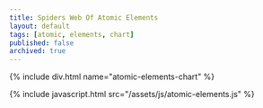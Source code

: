 ```yaml
---
title: Spiders Web Of Atomic Elements
layout: default
tags: [atomic, elements, chart]
published: false
archived: true
---
```


{% include div.html name="atomic-elements-chart" %}

{% include javascript.html src="/assets/js/atomic-elements.js" %}
